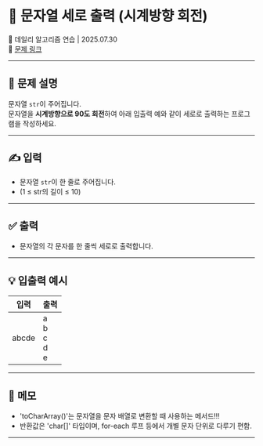 # 📘 문자열 세로 출력 (시계방향 회전)

📅 데일리 알고리즘 연습 | 2025.07.30  
🔗 [문제 링크](https://school.programmers.co.kr/learn/courses/30/lessons/181945)

---

## 📌 문제 설명

문자열 `str`이 주어집니다.  
문자열을 **시계방향으로 90도 회전**하여 아래 입출력 예와 같이 세로로 출력하는 프로그램을 작성하세요.

---

## ✍️ 입력

- 문자열 `str`이 한 줄로 주어집니다.  
- (1 ≤ str의 길이 ≤ 10)

---

## ✅ 출력

- 문자열의 각 문자를 한 줄씩 세로로 출력합니다.

---

## 💡 입출력 예시

| 입력   | 출력     |
|--------|----------|
| abcde  | a<br>b<br>c<br>d<br>e |

---

## 📝 메모

- 'toCharArray()'는 문자열을 문자 배열로 변환할 때 사용하는 메서드!!!
- 반환값은 'char[]' 타입이며, for-each 루프 등에서 개별 문자 단위로 다루기 편함.

---